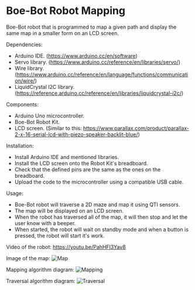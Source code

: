 # Boe-Bot Robot Mapping
Boe-Bot robot that is programmed to map a given path and display the same map in a smaller form on an LCD screen.

Dependencies:
- Arduino IDE. (https://www.arduino.cc/en/software)
- Servo library. (https://www.arduino.cc/reference/en/libraries/servo/)
- Wire library. (https://www.arduino.cc/reference/en/language/functions/communication/wire/)
- LiquidCrystal I2C library. (https://reference.arduino.cc/reference/en/libraries/liquidcrystal-i2c/)

Components:
- Arduino Uno microcontroller.
- Boe-Bot Robot Kit.
- LCD screen. (Similar to this: https://www.parallax.com/product/parallax-2-x-16-serial-lcd-with-piezo-speaker-backlit-blue/)

Installation:
- Install Arduino IDE and mentioned libraries.
- Install the LCD screen onto the Robot Kit's breadboard.
- Check that the defined pins are the same as the ones on the breadboard.
- Upload the code to the microcontroller using a compatible USB cable.

Usage:
- Boe-Bot robot will traverse a 2D maze and map it using QTI sensors. 
- The map will be displayed on an LCD screen. 
- When the robot has traversed all of the map, it will then stop and let the user know with a beeper.
- When started, the robot will wait on standby mode and when a button is pressed, the robot will start it's work.

Video of the robot: https://youtu.be/PahHFl3Yav8

Image of the map: ![Map](https://github.com/HaroldOtsus/Boe-Bot-Robot-Mapping/assets/92230750/fba99641-9517-4a6f-a3e0-1f6897678d1d)

Mapping algorithm diagram: ![Mapping](https://github.com/HaroldOtsus/Boe-Bot-Robot-Mapping/assets/92230750/86fe8b5b-d6b7-4cf5-a5a6-a449e5f8055a)

Traversal algorithm diagram: ![Traversal](https://github.com/HaroldOtsus/Boe-Bot-Robot-Mapping/assets/92230750/1f555ed7-2cdb-4e26-8d55-f7a442a8dc74)

